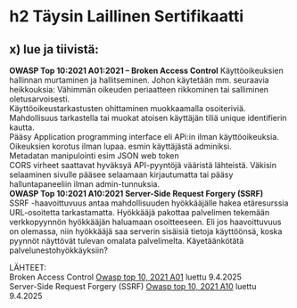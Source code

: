 # h2 Täysin Laillinen Sertifikaatti  
## x) lue ja tiivistä: 
**OWASP Top 10:2021 A01:2021 – Broken Access Control** 
    Käyttöoikeuksien hallinnan murtaminen ja hallitseminen. Johon käytetään mm. seuraavia heikkouksia:
    Vähimmän oikeuden periaatteen rikkominen tai salliminen oletusarvoisesti.   
    Käyttöoikeustarkastusten ohittaminen muokkaamalla osoiteriviä. 
    Mahdollisuus tarkastella tai muokat atoisen käyttäjän tiliä unique identifierin kautta.   
    Pääsy Application programming interface eli APi:in ilman käyttöoikeuksia.  
    Oikeuksien korotus ilman lupaa. esmin käyttäjästä adminiksi.   
    Metadatan manipulointi esim JSON web token  
    CORS virheet saattavat hyväksyä API-pyyntöjä vääristä lähteistä. 
    Väkisin selaaminen  sivulle pääsee selaamaan kirjautumatta tai pääsy halluntapaneeliin ilman admin-tunnuksia.   
**OWASP Top 10:2021 A10:2021 Server-Side Request Forgery (SSRF)**  
    SSRF -haavoittuvuus antaa mahdollisuuden hyökkääjälle hakea etäresurssia URL-osoitetta tarkastamatta. 
    Hyökkääjä pakottaa palvelimen tekemään verkkopyynnön hyökkääjän haluamaan osoitteeseen. Eli jos haavoittuvuus on olemassa, niin hyökkääjä saa serverin sisäisiä tietoja käyttöönsä, koska pyynnöt näyttövät tulevan omalata palvelimelta. Käyetäänkötätä palvelunestohyökkäyksiin?

  

    
    
    
    
LÄHTEET:  
Broken Access Control [Owasp top 10, 2021 A01](https://owasp.org/Top10/A01_2021-Broken_Access_Control/)  luettu 9.4.2025  
Server-Side Request Forgery (SSRF) [Owasp top 10, 2021 A10](https://owasp.org/Top10/A10_2021-Server-Side_Request_Forgery_%28SSRF%29/)  luettu 9.4.2025
